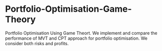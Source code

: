 # Portfolio-Optimisation-Game-Theory
Portfolio Optimisation Using Game Theort. We implement and compare the performance of MVT and CPT approach for portfolio optimisation. We consider both risks and profits.
